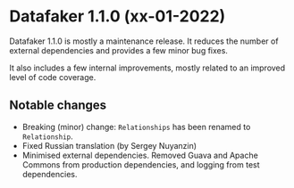 # Datafaker 1.1.0 (xx-01-2022)

Datafaker 1.1.0 is mostly a maintenance release. It reduces the number of
external dependencies and provides a few minor bug fixes. 

It also includes a few internal improvements, mostly related to an improved level of code coverage.

## Notable changes

* Breaking (minor) change: `Relationships` has been renamed to `Relationship`.
* Fixed Russian translation (by Sergey Nuyanzin)
* Minimised external dependencies. Removed Guava and Apache Commons from production dependencies, and logging from test dependencies.
